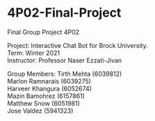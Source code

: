 # 4P02-Final-Project
Final Group Project 4P02

Project: Interactive Chat Bot for Brock University.
<br>
Term: Winter 2021
<br>
Instructor: Professor Naser Ezzati-Jivan

Group Members:
Tirth Mehta (6039812)
<br>
Marlon Ramnarais (6039275)
<br>
Harveer Khangura (6052674)
<br>
Mazin Bamohrez (6157861)
<br>
Matthew Snow (6051981)
<br>
Jose Valdez (5941323)
<br>

